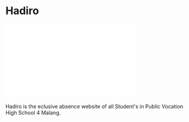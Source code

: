 # Hadiro 

<img src="./client/public/hadiro.png">


<br> 

<p>
  Hadiro is the eclusive absence website of all Student's in Public Vocation High School 4 Malang. <br>
</p>
